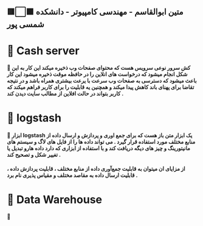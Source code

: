 ## 🟥⬜🟩 متین ابوالقاسم - مهندسی کامپیوتر - دانشکده شمسی پور
# 🔶 Cash server
#### 💠 کش سرور نوعی سرویس هست که محتوای صفحات وب ذخیره میکند این کار به این شکل انجام میشود که درخواست های انلاین را در حافظه موقت ذخیره میشود این کار باعث میشود که دسترسی به صفحات وب سرعت با یرعت بیشتری همراه باشد و در نتیجه تقاضا برای پهنای باند کاهش پیدا میکند و همچنین یه قابلیت را برای کاربر فراهم میکند که کاربر بتواند در حالت افلاین از مطالب سایت دیدن کند . 
# 🔶 logstash
#### 💠 ابزار logstash یک ابزار متن باز هست که برای جمع اوری و پردازش و ارسال داده از منابع مختلف مورد استفاده قرار گیرد . می تواند داده ها را از فایل های لاگ و سیستم های مانیتورینگ و چیز های دیگه دریافت کند و با استفاده از ابزاری که دارد داده هارو تبدیل یا تغییر شکل و تصحیح کند .
#### از مزایای ان میتوان به قابلیت جمع‌آوری داده از منابع مختلف ، قابلیت پردازش داده ، قابلیت ارسال داده به مقاصد مختلف و مقیاس پذیری نام برد .
# 🔶 Data Warehouse
#### 💠 
